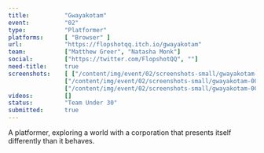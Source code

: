 ```yaml
---
title:          "Gwayakotam"
event:          "02"
type:           "Platformer"
platforms:      [ "Browser" ]
url:            "https://flopshotqq.itch.io/gwayakotam"
team:           ["Matthew Greer", "Natasha Monk"]
social:         ["https://twitter.com/FlopshotQQ", ""]
need-title:     true
screenshots:    [ ["/content/img/event/02/screenshots-small/gwayakotam-000.jpg", "/content/img/event/02/screenshots/gwayakotam-000.jpg"],
                ["/content/img/event/02/screenshots-small/gwayakotam-001.jpg", "/content/img/event/02/screenshots/gwayakotam-001.jpg"],
                ["/content/img/event/02/screenshots-small/gwayakotam-002.jpg", "/content/img/event/02/screenshots/gwayakotam-002.jpg"] ]
videos:         []
status:         "Team Under 30"
submitted:      true
---
```

A platformer, exploring a world with a corporation that presents itself differently than it behaves.
